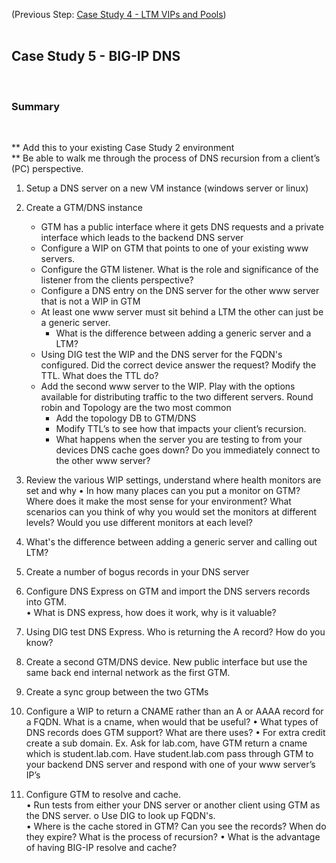 (Previous Step: [Case Study 4 - LTM VIPs and Pools](https://github.com/grmarxer/Onboarding/blob/master/Case_Study_4-VIPs_and_Pools.md))  
<br/>  

## Case Study 5 - BIG-IP DNS  

<br/>  

### Summary  

  


<br/>  

** Add this to your existing Case Study 2 environment  
** Be able to walk me through the process of DNS recursion from a client’s (PC) perspective.  

1.	Setup a DNS server on a new VM instance (windows server or linux)  

2.	Create a GTM/DNS instance 
    - GTM has a public interface where it gets DNS requests and a private interface which leads to the backend DNS server  
    - Configure a WIP on GTM that points to one of your existing www servers.    
    - Configure the GTM listener.  What is the role and significance of the listener from  the clients perspective?  
    - Configure a DNS entry on the DNS server for the other www server that is not a WIP in GTM  
    - At least one www server must sit behind a LTM the other can just be a generic server.  
        - What is the difference between adding a generic server and a LTM?  
    - Using DIG test the WIP and the DNS server for the FQDN's configured.  Did the correct device answer the request?  Modify the TTL.  What does the TTL do?  
    - Add the second www server to the WIP.  Play with the options available for distributing traffic to the two different servers.  Round robin and Topology are the two most common  
        - Add the topology DB to GTM/DNS
        - Modify TTL’s to see how that impacts your client’s recursion.
        - What happens when the server you are testing to from your devices DNS cache goes down?  Do you immediately connect to the other www server?  

3.	Review the various WIP settings, understand where health monitors are set and why
•	In how many places can you put a monitor on GTM?  Where does it make the most sense for your environment?  What scenarios can you think of why you would set the monitors at different levels?  Would you use different monitors at each level?
4.	What's the difference between adding a generic server and calling out LTM?
5.	Create a number of bogus records in your DNS server
6.	Configure DNS Express on GTM and import the DNS servers records into GTM.  
•	What is DNS express, how does it work, why is it valuable?
7.	Using DIG test DNS Express.  Who is returning the A record?  How do you know?  
8.	Create a second GTM/DNS device. New public interface but use the same back end internal network as the first GTM.
9.	Create a sync group between the two GTMs
10.	Configure a WIP to return a CNAME rather than an A or AAAA record for a FQDN.  What is a cname, when would that be useful?
•	What types of DNS records does GTM support?  What are there uses?
•	For extra credit create a sub domain.  Ex.  Ask for lab.com, have GTM return a cname which is student.lab.com.  Have student.lab.com pass through GTM to your backend DNS server and respond with one of your www server’s IP’s
11.	Configure GTM to resolve and cache.  
•	Run tests from either your DNS server or another client using GTM as the DNS server. 
o	Use DIG to look up FQDN's.  
•	Where is the cache stored in GTM? Can you see the records? When do they expire?  What is the process of recursion?
•	What is the advantage of having BIG-IP resolve and cache?
